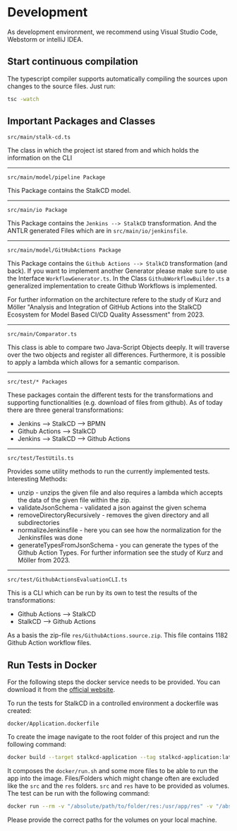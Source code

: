 # Development
As development environment, we recommend using Visual Studio Code, Webstorm or intelliJ IDEA.

## Start continuous compilation
The typescript compiler supports automatically compiling the sources upon changes to the source files.
Just run:

```bash
tsc -watch
```

## Important Packages and Classes
```
src/main/stalk-cd.ts
```
The class in which the project ist stared from and which holds the information on the CLI
___
```
src/main/model/pipeline Package
```
This Package contains the StalkCD model.
___
```
src/main/io Package
```
This Package contains the ```Jenkins --> StalkCD``` transformation.
And the ANTLR generated Files which are in ```src/main/io/jenkinsfile```.
___
```
src/main/model/GitHubActions Package
```
This Package contains the ```Github Actions --> StalkCD``` transformation (and back).
If you want to implement another Generator please make sure to use the Interface ```WorkflowGenerator.ts```.
In the Class ```GithubWorkflowBuilder.ts``` a generalized implementation to create Github Workflows is implemented.

For further information on the architecture refere to the study of Kurz and Möller "Analysis and Integration of GitHub Actions into the StalkCD Ecosystem for Model Based CI/CD Quality Assessment" from 2023.
___
```
src/main/Comparator.ts
```
This class is able to compare two Java-Script Objects deeply.
It will traverse over the two objects and register all differences.
Furthermore, it is possible to apply a lambda which allows for a semantic comparison.
___
```
src/test/* Packages
```
These packages contain the different tests for the transformations and supporting functionalities (e.g. download of files from github).
As of today there are three general transformations:
* Jenkins --> StalkCD --> BPMN
* Github Actions --> StalkCD
* Jenkins --> StalkCD --> Github Actions
___
```
src/test/TestUtils.ts
```
Provides some utility methods to run the currently implemented tests.
Interesting Methods:
* unzip - unzips the given file and also requires a lambda which accepts the data of the given file within the zip.
* validateJsonSchema - validated a json against the given schema
* removeDirectoryRecursively - removes the given directory and all subdirectories
* normalizeJenkinsfile - here you can see how the normalization for the Jenkinsfiles was done
* generateTypesFromJsonSchema - you can generate the types of the Github Action Types. For further information see the study of Kurz and Möller from 2023. 
___
```
src/test/GithubActionsEvaluationCLI.ts
```
This is a CLI which can be run by its own to test the results of the transformations:
* Github Actions --> StalkCD
* StalkCD --> Github Actions

As a basis the zip-file ```res/GithubActions.source.zip```.
This file contains 1182 Github Action workflow files.


## Run Tests in Docker
For the following steps the docker service needs to be provided.
You can download it from the [official website](https://www.docker.com/products/docker-desktop/).

To run the tests for StalkCD in a controlled environment a dockerfile was created:
```
docker/Application.dockerfile
```
To create the image navigate to the root folder of this project and run the following command:
```bash
docker build --target stalkcd-application --tag stalkcd-application:latest --file docker/Application.dockerfile .
```
It composes the `docker/run.sh` and some more files to be able to run the app into the image.
Files/Folders which might change often are excluded like the `src` and the `res` folders.
`src` and `res` have to be provided as volumes.
The test can be run with the following command:
```bash
docker run --rm -v "/absolute/path/to/folder/res:/usr/app/res" -v "/absolute/path/to/folder/src:/usr/app/src" stalkcd-application
```
Please provide the correct paths for the volumes on your local machine.

